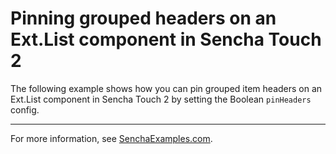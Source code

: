 # Pinning grouped headers on an Ext.List component in Sencha Touch 2 #

The following example shows how you can pin grouped item headers on an Ext.List component in Sencha Touch 2 by setting the Boolean `pinHeaders` config.

---

For more information, see [SenchaExamples.com]().
